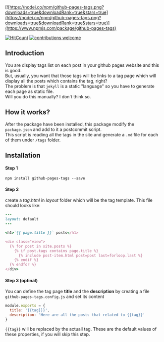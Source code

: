 [![https://nodei.co/npm/github-pages-tags.png?downloads=true&downloadRank=true&stars=true](https://nodei.co/npm/github-pages-tags.png?downloads=true&downloadRank=true&stars=true)](https://www.npmjs.com/package/github-pages-tags)


[![HitCount](https://hits.dwyl.com/moshfeu/github-pages-tags.svg)](https://hits.dwyl.com/dwyl/start-here)
[![contributions welcome](https://img.shields.io/badge/contributions-welcome-brightgreen.svg?style=flat)](https://github.com/moshfeu/github-pages-tags/issues)

## Introduction
You are display tags list on each post in your github pages website and this is good.<br />
But, usually, you want that those tags will be links to a tag page which will display all the posts
which contains the tag, right?<br />
The problem is that `jekyll` is a static "language" so you have to generate each page as static file.<br />
Will you do this manually? I don't think so.

## How it works?

After the package have been installed, this package modify the `package.json` and add to it a postcommit script.<br />
This script is reading all the tags in the site and generate a `.md` file for each of them under `/tags` folder.

## Installation

#### Step 1

```shell
npm install github-pages-tags --save
```

#### Step 2

create a _tag.html_ in _layout_ folder which will be the tag template.
This file should looks like:

```ruby
---
layout: default
---

<h1>`{{ page.title }}` posts</h1>

<div class="view">
  {% for post in site.posts %}
    {% if post.tags contains page.title %}
      {% include post-item.html post=post last=forloop.last %}
    {% endif %}
  {% endfor %}
</div>
```

#### Step 3 (optinal)

You can define the tag page **title** and the **description** by creating a file `github-pages-tags.config.js` and set its content

```javascript
module.exports = {
  title: '{{tag}}}',
  description: 'Here are all the posts that related to {{tag}}'
}
```

`{{tag}}` will be replaced by the actuall tag.
These are the default values of these properties, if you will skip this step.
